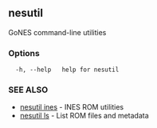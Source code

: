 ## nesutil

GoNES command-line utilities

### Options

```
  -h, --help   help for nesutil
```

### SEE ALSO

* [nesutil ines](nesutil_ines.md)	 - INES ROM utilities
* [nesutil ls](nesutil_ls.md)	 - List ROM files and metadata

